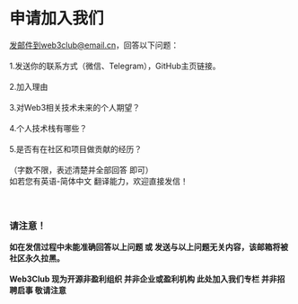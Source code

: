 # 申请加入我们
发邮件到web3club@email.cn，回答以下问题：
<br>
<br>
1.发送你的联系方式（微信、Telegram），GitHub主页链接。
<br>
<br>
2.加入理由
<br>
<br>
3.对Web3相关技术未来的个人期望？
<br>
<br>
4.个人技术栈有哪些？
<br>
<br>
5.是否有在社区和项目做贡献的经历？
<br>
<br>
（字数不限，表述清楚并全部回答 即可）
<br>
如若您有英语-简体中文 翻译能力，欢迎直接发信！<br><br><br>
### 请注意！
**如在发信过程中未能准确回答以上问题 或 发送与以上问题无关内容，该邮箱将被社区永久拉黑。**<br><br>
**Web3Club 现为开源非盈利组织 并非企业或盈利机构 此处加入我们专栏 并非招聘启事 敬请注意**<br>
